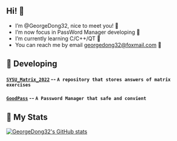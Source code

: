 ## Hi! 👏
- I’m @GeorgeDong32, nice to meet you! 🍻
- I’m now focus in PassWord Manager developing 👀
- I’m currently learning C/C++/QT 🌱
- You can reach me by email georgedong32@foxmail.com 💬
## 🚧 Developing
#### [`SYSU_Matrix_2022`](https://github.com/GeorgeDong32/SYSU_Matrix_2022) -- `A repository that stores answers of matrix exercises`
#### [`GoodPass`](https://github.com/GeorgeDong32/GoodPass) -- `A Password Manager that safe and convient`
## 🚀 My Stats
[![GeorgeDong32's GitHub stats](https://github-readme-stats.vercel.app/api?username=GeorgeDong32&show_icons=true&hide=contribs&bg_color=-45deg,34558b,FFFFFF&title_color=FFFFFF&icon_color=F5DF4D)](https://github.com/anuraghazra/github-readme-stats)
